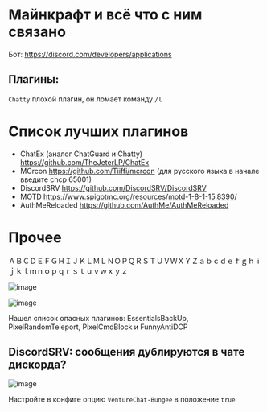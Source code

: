 # Майнкрафт и всё что с ним связано
Бот: https://discord.com/developers/applications

## Плагины:
`Chatty` плохой плагин, он ломает команду `/l`

# Список лучших плагинов
- ChatEx (аналог ChatGuard и Chatty) https://github.com/TheJeterLP/ChatEx
- MCrcon https://github.com/Tiiffi/mcrcon (для русского языка в начале введите chcp 65001)
- DiscordSRV https://github.com/DiscordSRV/DiscordSRV
- MOTD https://www.spigotmc.org/resources/motd-1-8-1-15.8390/
- AuthMeReloaded https://github.com/AuthMe/AuthMeReloaded

# Прочее
ＡＢＣＤＥＦＧＨＩＪＫＬＭＬＮＯＰＱＲＳＴＵＶＷＸＹＺａｂｃｄｅｆｇｈｉｊｋｌｍｎｏｐｑｒｓｔｕｖｗｘｙｚ

![image](https://user-images.githubusercontent.com/87380272/139599480-07e302b1-b953-4635-85af-d4233d31adc5.png)

![image](https://user-images.githubusercontent.com/87380272/139599489-f99ea2b2-e13c-494d-8b26-6762acc68604.png)

Нашел список опасных плагинов: EssentialsBackUp, PixelRandomTeleport, PixelCmdBlock и FunnyAntiDCP

## DiscordSRV: сообщения дублируются в чате дискорда?
![image](https://user-images.githubusercontent.com/87380272/139683975-4466ce99-256e-47c9-b1e6-012a4c50dbe8.png)

Настройте в конфиге опцию `VentureChat-Bungee` в положение `true`
